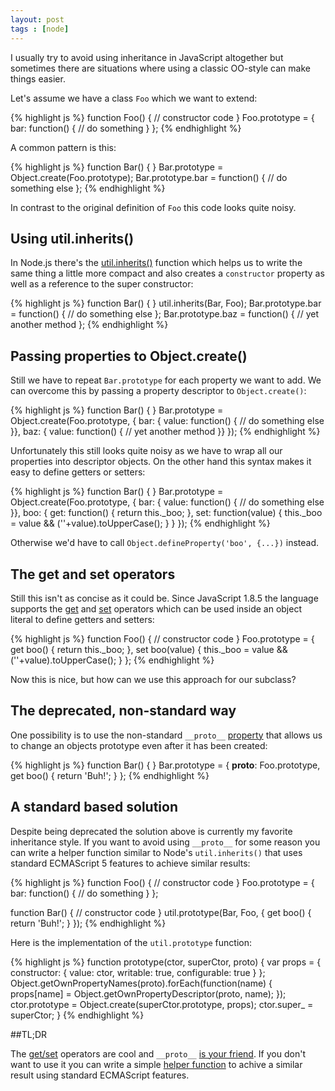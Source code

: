 ```yaml
---
layout: post
tags : [node]
---
```


I usually try to avoid using inheritance in JavaScript altogether but sometimes there are situations where using a classic OO-style can make things easier.

Let's assume we have a class `Foo` which we want to extend:

{% highlight js %}
function Foo() {
  // constructor code
}
Foo.prototype = {
  bar: function() {
    // do something
  }
};
{% endhighlight %}

A common pattern is this:

{% highlight js %}
function Bar() {
}
Bar.prototype = Object.create(Foo.prototype);
Bar.prototype.bar = function() {
  // do something else
};
{% endhighlight %}

In contrast to the original definition of `Foo` this code looks quite noisy.

## Using util.inherits()

 In Node.js there's the [util.inherits()](https://github.com/joyent/node/blob/master/lib/util.js#L498) function which helps us to write the same thing a little more compact and also creates a `constructor` property as well as a reference to the super constructor:

{% highlight js %}
function Bar() {
}
util.inherits(Bar, Foo);
Bar.prototype.bar = function() {
  // do something else
};
Bar.prototype.baz = function() {
  // yet another method
};
{% endhighlight %}

## Passing properties to Object.create()

Still we have to repeat `Bar.prototype` for each property we want to add. We can overcome this by passing a property descriptor to `Object.create()`:

{% highlight js %}
function Bar() {
}
Bar.prototype = Object.create(Foo.prototype, {
  bar: { value: function() {
    // do something else
  }},
  baz: { value: function() {
    // yet another method
  }}
});
{% endhighlight %}

Unfortunately this still looks quite noisy as we have to wrap all our properties into descriptor objects. On the other hand this syntax makes it easy to define getters or setters:

{% highlight js %}
function Bar() {
}
Bar.prototype = Object.create(Foo.prototype, {
  bar: { value: function() {
    // do something else
  }},
  boo: {
    get: function() {
      return this._boo;
    },
    set: function(value) {
      this._boo = value && (''+value).toUpperCase();
    }
  }
});
{% endhighlight %}

Otherwise we'd have to call `Object.defineProperty('boo', {...})` instead.

## The get and set operators

Still this isn't as concise as it could be. Since JavaScript 1.8.5 the language supports the [get](https://developer.mozilla.org/en/JavaScript/Reference/Operators/get) and [set](https://developer.mozilla.org/en/JavaScript/Reference/Operators/set) operators which can be used inside an object literal to define getters and setters:

{% highlight js %}
function Foo() {
  // constructor code
}
Foo.prototype = {
  get boo() {
    return this._boo;
  },
  set boo(value) {
    this._boo = value && (''+value).toUpperCase();
  }
};
{% endhighlight %}

Now this is nice, but how can we use this approach for our subclass?

## The deprecated, non-standard way

One possibility is to use the non-standard `__proto__` [property](https://developer.mozilla.org/en/JavaScript/Reference/Global_Objects/Object/Proto) that allows us to change an objects prototype even after it has been created:

{% highlight js %}
function Bar() {
}
Bar.prototype = {
  __proto__: Foo.prototype,
  get boo() {
    return 'Buh!';
  }
};
{% endhighlight %}

## A standard based solution

Despite being deprecated the solution above is currently my favorite inheritance style. If you want to avoid using `__proto__` for some reason you can write a helper function similar to Node's `util.inherits()` that uses standard ECMAScript 5 features to achieve similar results:

{% highlight js %}
function Foo() {
  // constructor code
}
Foo.prototype = {
  bar: function() {
    // do something
  }
};

function Bar() {
  // constructor code
}
util.prototype(Bar, Foo, {
  get boo() {
    return 'Buh!';
  }
});
{% endhighlight %}

Here is the implementation of the `util.prototype` function:

{% highlight js %}
function prototype(ctor, superCtor, proto) {
  var props = {
    constructor: { value: ctor, writable: true, configurable: true }
  };
  Object.getOwnPropertyNames(proto).forEach(function(name) {
    props[name] = Object.getOwnPropertyDescriptor(proto, name);
  });
  ctor.prototype = Object.create(superCtor.prototype, props);
  ctor.super_ = superCtor;
}
{% endhighlight %}

##TL;DR

The [get/set](#the_get_and_set_operators) operators are cool and `__proto__` [is your friend](#the_deprecated_nonstandard_way). If you don't want to use it you can write a simple [helper function](#a_standard_based_solution) to achive a similar result using standard ECMAScript features.
